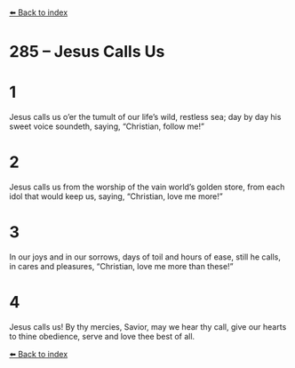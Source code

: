 [⬅️ Back to index](../README.md)

# 285 – Jesus Calls Us


# 1
Jesus calls us o’er the tumult
of our life’s wild, restless sea;
day by day his sweet voice soundeth,
saying, “Christian, follow me!”

# 2
Jesus calls us from the worship
of the vain world’s golden store,
from each idol that would keep us,
saying, “Christian, love me more!”

# 3
In our joys and in our sorrows,
days of toil and hours of ease,
still he calls, in cares and pleasures,
“Christian, love me more than these!”

# 4
Jesus calls us! By thy mercies,
Savior, may we hear thy call,
give our hearts to thine obedience,
serve and love thee best of all.

[⬅️ Back to index](../README.md)
